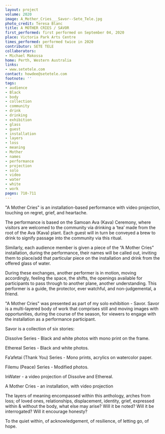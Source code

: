 ```yaml
---
layout: project
volume: 2020
image: A_Mother_Cries___Savor--Sete_Tele.jpg
photo_credit: Teresa Blanc
title: A MOTHER CRIES / SAVOR
first_performed: first performed on September 04, 2020
place: Victoria Park Arts Centre
times_performed: performed twice in 2020
contributor: SETE TELE
collaborators:
- Michael Makossa
home: Perth, Western Australia
links:
- www.setetele.com
contact: howdee@setetele.com
footnote: ''
tags:
- audience
- Black
- body
- collection
- community
- drink
- drinking
- exhibition
- glass
- guest
- installation
- layers
- loss
- meaning
- Mother
- names
- performance
- projection
- solo
- video
- water
- white
- work
pages: 710-711
---
```

"A Mother Cries" is an installation-based performance with video projection, touching on regret, grief, and heartache. 

The performance is based on the Samoan Ava (Kava) Ceremony, where visitors are welcomed to the community via drinking a ‘tea’ made from the root of the Ava (Kava) plant. Each guest will in turn be conveyed a brew to drink to signify passage into the community via this ritual.

Similarly, each audience member is given a piece of the “A Mother Cries” installation, during the performance, their names will be called out, inviting them to place/add that particular piece on the installation and drink from the offered glass of water.

During these exchanges, another performer is in motion, moving accordingly, feeling the space, the shifts, the openings available for participants to pass through to another plane, another understanding. This performer is a guide, the protector, ever watchful, and non-judgemental, a friend. 

"A Mother Cries" was presented as part of my solo exhibition - Savor. Savor is a multi-layered body of work that comprises still and moving images with opportunities, during the course of the season, for viewers to engage with the installation as a performance participant.

Savor is a collection of six stories:

Dissolve Series - Black and white photos with mono print on the frame.

Ethereal Series - Black and white photos.

Fa’afetai (Thank You) Series - Mono prints, acrylics on watercolor paper.

Filemu (Peace) Series - Modified photos.

InWater - a video projection of Dissolve and Ethereal.

A Mother Cries - an installation, with video projection 

The layers of meaning encompassed within this anthology, arches from loss; of loved ones, relationships, displacement, identity, grief, expressed within & without the body, what else may arise? Will it be noted? Will it be interrogated? Will it encourage honesty?

To the quiet within, of acknowledgement, of resilience, of letting go, of hope.